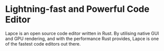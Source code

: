 # Lightning-fast and Powerful Code Editor

Lapce is an open source code editor written in Rust. By utilising native GUI and GPU rendering, and with the performance Rust provides, Lapce is one of the fastest code editors out there.